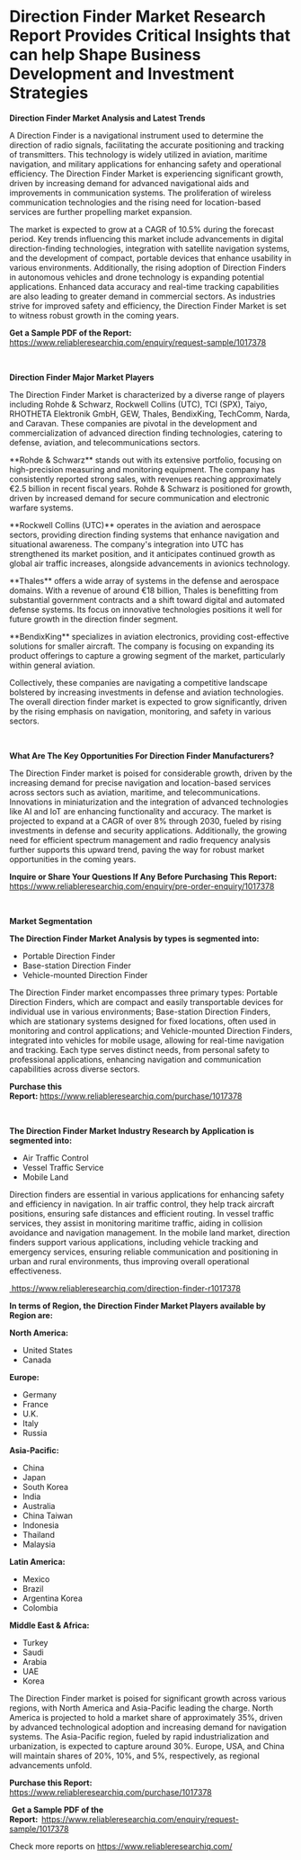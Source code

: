 <p><h1>Direction Finder Market Research Report Provides Critical Insights that can help Shape Business Development and Investment Strategies</h1></p><p><strong>Direction Finder Market Analysis and Latest Trends</strong></p>
<p><p>A Direction Finder is a navigational instrument used to determine the direction of radio signals, facilitating the accurate positioning and tracking of transmitters. This technology is widely utilized in aviation, maritime navigation, and military applications for enhancing safety and operational efficiency. The Direction Finder Market is experiencing significant growth, driven by increasing demand for advanced navigational aids and improvements in communication systems. The proliferation of wireless communication technologies and the rising need for location-based services are further propelling market expansion.</p><p>The market is expected to grow at a CAGR of 10.5% during the forecast period. Key trends influencing this market include advancements in digital direction-finding technologies, integration with satellite navigation systems, and the development of compact, portable devices that enhance usability in various environments. Additionally, the rising adoption of Direction Finders in autonomous vehicles and drone technology is expanding potential applications. Enhanced data accuracy and real-time tracking capabilities are also leading to greater demand in commercial sectors. As industries strive for improved safety and efficiency, the Direction Finder Market is set to witness robust growth in the coming years.</p></p>
<p><strong>Get a Sample PDF of the Report:&nbsp;</strong> <a href="https://www.reliableresearchiq.com/enquiry/request-sample/1017378?utm_campaign=3046&utm_medium=2&utm_source=Github&utm_content=ia&utm_term=09042025&utm_id=direction-finder">https://www.reliableresearchiq.com/enquiry/request-sample/1017378</a></p>
<p>&nbsp;</p>
<p><strong>Direction Finder Major Market Players</strong></p>
<p><p>The Direction Finder Market is characterized by a diverse range of players including Rohde & Schwarz, Rockwell Collins (UTC), TCI (SPX), Taiyo, RHOTHETA Elektronik GmbH, GEW, Thales, BendixKing, TechComm, Narda, and Caravan. These companies are pivotal in the development and commercialization of advanced direction finding technologies, catering to defense, aviation, and telecommunications sectors.</p><p>**Rohde & Schwarz** stands out with its extensive portfolio, focusing on high-precision measuring and monitoring equipment. The company has consistently reported strong sales, with revenues reaching approximately €2.5 billion in recent fiscal years. Rohde & Schwarz is positioned for growth, driven by increased demand for secure communication and electronic warfare systems.</p><p>**Rockwell Collins (UTC)** operates in the aviation and aerospace sectors, providing direction finding systems that enhance navigation and situational awareness. The company's integration into UTC has strengthened its market position, and it anticipates continued growth as global air traffic increases, alongside advancements in avionics technology.</p><p>**Thales** offers a wide array of systems in the defense and aerospace domains. With a revenue of around €18 billion, Thales is benefitting from substantial government contracts and a shift toward digital and automated defense systems. Its focus on innovative technologies positions it well for future growth in the direction finder segment.</p><p>**BendixKing** specializes in aviation electronics, providing cost-effective solutions for smaller aircraft. The company is focusing on expanding its product offerings to capture a growing segment of the market, particularly within general aviation.</p><p>Collectively, these companies are navigating a competitive landscape bolstered by increasing investments in defense and aviation technologies. The overall direction finder market is expected to grow significantly, driven by the rising emphasis on navigation, monitoring, and safety in various sectors.</p></p>
<p>&nbsp;</p>
<p><strong>What Are The Key Opportunities For Direction Finder Manufacturers?</strong></p>
<p><p>The Direction Finder market is poised for considerable growth, driven by the increasing demand for precise navigation and location-based services across sectors such as aviation, maritime, and telecommunications. Innovations in miniaturization and the integration of advanced technologies like AI and IoT are enhancing functionality and accuracy. The market is projected to expand at a CAGR of over 8% through 2030, fueled by rising investments in defense and security applications. Additionally, the growing need for efficient spectrum management and radio frequency analysis further supports this upward trend, paving the way for robust market opportunities in the coming years.</p></p>
<p><strong>Inquire or Share Your Questions If Any Before Purchasing This Report:</strong> <a href="https://www.reliableresearchiq.com/enquiry/pre-order-enquiry/1017378?utm_campaign=3046&utm_medium=2&utm_source=Github&utm_content=ia&utm_term=09042025&utm_id=direction-finder">https://www.reliableresearchiq.com/enquiry/pre-order-enquiry/1017378</a></p>
<p>&nbsp;</p>
<p><strong>Market Segmentation</strong></p>
<p><strong>The Direction Finder Market Analysis by types is segmented into:</strong></p>
<p><ul><li>Portable Direction Finder</li><li>Base-station Direction Finder</li><li>Vehicle-mounted Direction Finder</li></ul></p>
<p><p>The Direction Finder market encompasses three primary types: Portable Direction Finders, which are compact and easily transportable devices for individual use in various environments; Base-station Direction Finders, which are stationary systems designed for fixed locations, often used in monitoring and control applications; and Vehicle-mounted Direction Finders, integrated into vehicles for mobile usage, allowing for real-time navigation and tracking. Each type serves distinct needs, from personal safety to professional applications, enhancing navigation and communication capabilities across diverse sectors.</p></p>
<p><strong>Purchase this Report:&nbsp;</strong><a href="https://www.reliableresearchiq.com/purchase/1017378?utm_campaign=3046&utm_medium=2&utm_source=Github&utm_content=ia&utm_term=09042025&utm_id=direction-finder">https://www.reliableresearchiq.com/purchase/1017378</a></p>
<p>&nbsp;</p>
<p><strong>The Direction Finder Market Industry Research by Application is segmented into:</strong></p>
<p><ul><li>Air Traffic Control</li><li>Vessel Traffic Service</li><li>Mobile Land</li></ul></p>
<p><p>Direction finders are essential in various applications for enhancing safety and efficiency in navigation. In air traffic control, they help track aircraft positions, ensuring safe distances and efficient routing. In vessel traffic services, they assist in monitoring maritime traffic, aiding in collision avoidance and navigation management. In the mobile land market, direction finders support various applications, including vehicle tracking and emergency services, ensuring reliable communication and positioning in urban and rural environments, thus improving overall operational effectiveness.</p></p>
<p><a href="https://www.reliableresearchiq.com/direction-finder-r1017378?utm_campaign=3046&utm_medium=2&utm_source=Github&utm_content=ia&utm_term=09042025&utm_id=direction-finder">&nbsp;https://www.reliableresearchiq.com/direction-finder-r1017378</a></p>
<p><strong>In terms of Region, the Direction Finder Market Players available by Region are:</strong></p>
<p>
    <p> <strong> North America: </strong>
        <ul>
            <li>United States</li>
            <li>Canada</li>
        </ul>
        </p> 
    <p> <strong> Europe: </strong>
        <ul>
            <li>Germany</li>
            <li>France</li>
            <li>U.K.</li>
            <li>Italy</li>
            <li>Russia</li>
        </ul>
        </p> 
    <p> <strong> Asia-Pacific: </strong>
        <ul>
            <li>China</li>
            <li>Japan</li>
            <li>South Korea</li>
            <li>India</li>
            <li>Australia</li>
            <li>China Taiwan</li>
            <li>Indonesia</li>
            <li>Thailand</li>
            <li>Malaysia</li>
        </ul>
        </p> 
    <p> <strong> Latin America: </strong>
        <ul>
            <li>Mexico</li>
            <li>Brazil</li>
            <li>Argentina Korea</li>
            <li>Colombia</li>
        </ul>
        </p> 
    <p> <strong> Middle East & Africa: </strong>
        <ul>
            <li>Turkey</li>
            <li>Saudi</li>
            <li>Arabia</li>
            <li>UAE</li>
            <li>Korea</li>
        </ul>
    </p>
    </p>
<p><p>The Direction Finder market is poised for significant growth across various regions, with North America and Asia-Pacific leading the charge. North America is projected to hold a market share of approximately 35%, driven by advanced technological adoption and increasing demand for navigation systems. The Asia-Pacific region, fueled by rapid industrialization and urbanization, is expected to capture around 30%. Europe, USA, and China will maintain shares of 20%, 10%, and 5%, respectively, as regional advancements unfold.</p></p>
<p><strong>Purchase this Report: </strong><a href="https://www.reliableresearchiq.com/purchase/1017378?utm_campaign=3046&utm_medium=2&utm_source=Github&utm_content=ia&utm_term=09042025&utm_id=direction-finder">https://www.reliableresearchiq.com/purchase/1017378</a></p>
<p>&nbsp;<strong>Get a Sample PDF of the Report:&nbsp;&nbsp;</strong><a href="https://www.reliableresearchiq.com/enquiry/request-sample/1017378?utm_campaign=3046&utm_medium=2&utm_source=Github&utm_content=ia&utm_term=09042025&utm_id=direction-finder">https://www.reliableresearchiq.com/enquiry/request-sample/1017378</a></p>
<p><strong></strong></p>
<p>Check more reports on <a href="https://www.reliableresearchiq.com/?utm_campaign=3046&utm_medium=2&utm_source=Github&utm_content=ia&utm_term=09042025&utm_id=direction-finder">https://www.reliableresearchiq.com/</a></p>